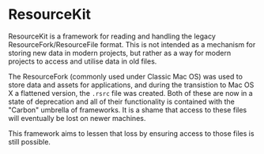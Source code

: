 # ResourceKit
ResourceKit is a framework for reading and handling the legacy ResourceFork/ResourceFile format. This is not intended as a mechanism for storing new data in modern projects, but rather as a way for modern projects to access and utilise data in old files.

The ResourceFork (commonly used under Classic Mac OS) was used to store data and assets for applications, and during the transistion to Mac OS X a flattened version, the `.rsrc` file was created. Both of these are now in a state of deprecation and all of their functionality is contained with the "Carbon" umbrella of frameworks. It is a shame that access to these files will eventually be lost on newer machines.

This framework aims to lessen that loss by ensuring access to those files is still possible.